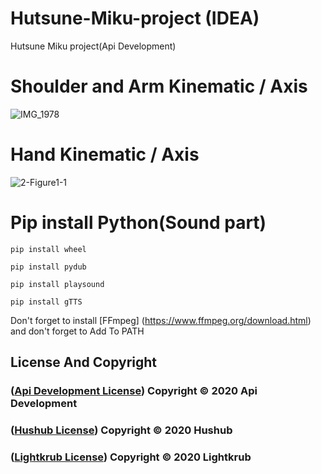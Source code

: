 # Hutsune-Miku-project (IDEA)
Hutsune Miku project(Api Development)

# Shoulder and Arm Kinematic / Axis
![IMG_1978](https://user-images.githubusercontent.com/48949523/81264998-89251d00-906c-11ea-976b-9d7c95c3708f.PNG)

# Hand Kinematic / Axis
![2-Figure1-1](https://user-images.githubusercontent.com/48949523/81265574-88d95180-906d-11ea-9dd8-9a53a5da20a8.png)

# Pip install Python(Sound part)
```
pip install wheel
```
```
pip install pydub
```
```
pip install playsound
```
```
pip install gTTS
```

Don't forget to install [FFmpeg] (https://www.ffmpeg.org/download.html) and don't forget to Add To PATH

## License And Copyright

### ([Api Development License](https://github.com/Apiphoom)) Copyright © 2020 Api Development
### ([Hushub License](https://github.com/Hushub/License)) Copyright © 2020 Hushub
### ([Lightkrub License](https://github.com/Lightkrub/License)) Copyright © 2020 Lightkrub
